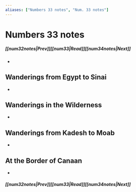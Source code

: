 ```yaml
---
aliases: ["Numbers 33 notes", "Num. 33 notes"]
---
```

# Numbers 33 notes
##### <span class=arrow-left></span>[[num32notes|Prev]]<span class=navigation-separator></span>[[num33|Read]]<span class=navigation-separator></span>[[num34notes|Next]]<span class=arrow-right></span>
- 
## Wanderings from Egypt to Sinai
- 
## Wanderings in the Wilderness
- 
## Wanderings from Kadesh to Moab
- 
## At the Border of Canaan
- 
##### <span class=arrow-left></span>[[num32notes|Prev]]<span class=navigation-separator></span>[[num33|Read]]<span class=navigation-separator></span>[[num34notes|Next]]<span class=arrow-right></span>